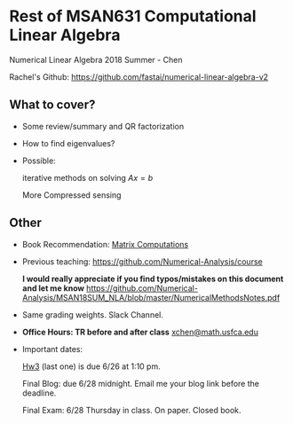 # Rest of MSAN631 Computational Linear Algebra
Numerical Linear Algebra 2018 Summer - Chen

Rachel's Github: https://github.com/fastai/numerical-linear-algebra-v2

## What to cover?

- Some review/summary and QR factorization

- How to find eigenvalues?

- Possible: 
 
  iterative methods on solving $Ax=b$
  
  More Compressed sensing
  
## Other

- Book Recommendation: [Matrix Computations](https://www.amazon.com/Computations-Hopkins-Studies-Mathematical-Sciences/dp/1421407949/ref=sr_1_1?ie=UTF8&qid=1529198670&sr=8-1&keywords=matrix+computations)

- Previous teaching: https://github.com/Numerical-Analysis/course

  **I would really appreciate if you find typos/mistakes on this document and let me know**
https://github.com/Numerical-Analysis/MSAN18SUM_NLA/blob/master/NumericalMethodsNotes.pdf

- Same grading weights. Slack Channel. 

- **Office Hours: TR before and after class**
  xchen@math.usfca.edu

- Important dates:

  [Hw3](nbs/hw3.ipynb) (last one) is due 6/26 at 1:10 pm. 
  
  Final Blog: due 6/28 midnight. Email me your blog link before the deadline.
  
  Final Exam: 6/28 Thursday in class. On paper. Closed book.
